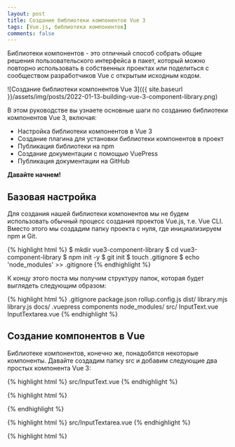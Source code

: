 ```yaml
---
layout: post
title: Создание библиотеки компонентов Vue 3
tags: [Vue.js, библиотека компонентов]
comments: false
---
```


Библиотеки компонентов - это отличный способ собрать общие решения пользовательского интерфейса в пакет, который можно
повторно использовать в собственных проектах или поделиться с сообществом разработчиков Vue с открытым исходным кодом.

![Создание библиотеки компонентов Vue 3]({{ site.baseurl }}/assets/img/posts/2022-01-13-building-vue-3-component-library.png)

В этом руководстве вы узнаете основные шаги по созданию библиотеки компонентов Vue 3, включая:

- Настройка библиотеки компонентов в Vue 3
- Создание плагина для установки библиотеки компонентов в проект
- Публикация библиотеки на npm
- Создание документации с помощью VuePress
- Публикация документации на GitHub

**Давайте начнем!**

## Базовая настройка

Для создания нашей библиотеки компонентов мы не будем использовать обычный процесс создания проектов Vue.js, т.е. Vue
CLI. Вместо этого мы создадим папку проекта с нуля, где инициализируем npm и Git.

{% highlight html %}
$ mkdir vue3-component-library
$ cd vue3-component-library
$ npm init -y
$ git init
$ touch .gitignore
$ echo 'node_modules' >> .gitignore
{% endhighlight %}

К концу этого поста мы получим структуру папок, которая будет выглядеть следующим образом:

{% highlight html %}
.gitignore
package.json
rollup.config.js
dist/
  library.mjs
  library.js
docs/
  .vuepress
  components
node_modules/
src/
  InputText.vue
  InputTextarea.vue
{% endhighlight %}

## Создание компонентов в Vue

Библиотеке компонентов, конечно же, понадобятся некоторые компоненты. Давайте создадим папку src и добавим следующие два
простых компонента Vue 3:

{% highlight html %}
src/InputText.vue
{% endhighlight %}

{% highlight html %}
<template>
    <input type="text" />
</template>
<script>
export default {
  name: 'InputText'
}
</script>
{% endhighlight %}

{% highlight html %}
src/InputTextarea.vue
{% endhighlight %}

{% highlight html %}
<template>
    <textarea />
</template>
<script>
export default {
  name: 'InputTextarea'
}
</script>
{% endhighlight %}

## Создание плагина

Далее мы создадим файл, в котором зарегистрируем все компоненты, которые мы хотим использовать в нашей библиотеке. Мы
назовем его components.js и в нем мы просто импортируем компоненты, а затем экспортируем их в один объект.

{% highlight html %}
src/components.js
{% endhighlight %}

{% highlight js %}
import InputText from './InputText.vue'
import InputTextarea from './InputTextarea.vue'

export default { InputTextarea, InputText }
{% endhighlight %}

Сейчас мы создадим плагин Vue 3, который будет глобально регистрировать компоненты из вашей библиотеки в другом проекте.

В верхней части файла мы импортируем зарегистрированные компоненты. Затем в методе установки плагина мы выполним
итерацию объекта компонентов и глобально зарегистрируем каждый компонент на экземпляре Vue.

{% highlight html %}
src/index.js
{% endhighlight %}

{% highlight js %}
import components from'./components'

const plugin = {
    install (Vue) {
        for (const prop in components) {
            if (components.hasOwnProperty(prop)) {
                const component = components[prop]
                Vue.component(component.name, component)
            }
        }
    }
}

export default plugin
{% endhighlight %}

## Создание плагина

Теперь нам нужно создать сборку нашей библиотеки, которая будет доступна в модуле npm. Для этого мы будем использовать
Rollup bundler в сочетании с плагином Vue Rollup и Rollup Plugin Peer Deps External. Используя их, мы сможем легко
создать эффективную сборку для нескольких окружений:

{% highlight html %}
$ npm i -D rollup rollup-plugin-vue rollup-plugin-peer-deps-external
{% endhighlight %}

Давайте теперь настроим Rollup, создав файл `rollup.config.js` в корне проекта. Чтобы обеспечить достаточную гибкость,
вы, вероятно, захотите сделать разные сборки для этих сценариев:

- Использование в качестве ES-модуля (для проектов на базе Vite)
- Использование в качестве модуля CommonJS (для проектов на основе webpack)
- Сборка для браузера
- Сборка для рендеринга на стороне сервера

Ниже показано, как настроить сборки модулей CommonJS и ES. Подробности для других типов сборок можно найти в документации Vue Rollup.

Обратите внимание, что мы добавляем плагин vue, который компилирует наши шаблоны компонентов, и плагин peerDepsExternal,
который автоматически экстернализирует одноранговые зависимости (т.е. Vue 3), чтобы они не были включены в вашу сборку.

{% highlight html %}
rollup.config.js
{% endhighlight %}


{% highlight js %}
import vue from 'rollup-plugin-vue'
import peerDepsExternal from 'rollup-plugin-peer-deps-external'

export default [
  {
    input: 'src/index.js',
    output: [
      {
        format: 'esm',
        file: 'dist/library.mjs'
      },
      {
        format: 'cjs',
        file: 'dist/library.js'
      }
    ],
    plugins: [
      vue(), peerDepsExternal()
    ]
  }
]
{% endhighlight %}

Чтобы запустить сборку, мы создадим сценарий сборки в файле `package.json`.

{% highlight js %}
{
    "scripts": {
      "build": "rollup -c"
    }
}
{% endhighlight %}

Когда мы запустим `npm run build`, вы увидите два новых созданных файла, `dist/library.mjs` и `dist/library.js`, которые
являются вашими сборками ES-модуля и CommonJS, соответственно.

## Публикация плагина

Чтобы распространить нашу библиотеку компонентов, мы опубликуем ее в реестре npm. Первый шаг - убедиться, что ваш файл
`package.json` содержит конфигурацию, необходимую для публикации. Вам понадобятся следующие основные значения:

- `name`: оно должно быть уникальным для всех npm, поэтому, возможно, добавьте к нему префикс `@yourname/`
- `version`: начинайте с 0.0.1 (или где вам больше нравится) и увеличивайте каждый раз, когда обновляете библиотеку. Узнайте больше о семантическом версионировании [здесь](https://docs.npmjs.com/about-semantic-versioning) 
- `main`: это "входной файл" для доступа к вашему пакету. Он должен указывать на файл сборки CommonJS
- `module`: То же, что и main, но должен указывать на файл сборки модуля ES
- `files`: это белый список файлов, которые npm включит в опубликованный пакет. Поскольку наши файлы сборки являются самодостаточными, нам нужно включить только `dist`

{% highlight js %}
{
  "name": "@yourname/yourlibrary",
  "version": "0.0.1",
  "main": "dist/library.js",
  "module": "dist/library.mjs",
  "files": [
    "dist/*"
  ]
}
{% endhighlight %}

_Вы также можете добавить исходные файлы ваших компонентов в белый список файлов в `package.json`, если хотите, чтобы
ваши компоненты импортировались по отдельности без плагина._

Теперь, когда наш пакет настроен правильно, давайте опубликуем его. Запустите `npm login` в терминале, чтобы убедиться,
что вы вошли в npm. Затем запустите `npm publish --access=public`, чтобы опубликовать пакет.

{% highlight html %}
$ npm login
$ npm publish --access=public
{% endhighlight %}

После этого мы можем проверить реестр npm, чтобы узнать, можем ли мы найти наш опубликованный пакет. Запустите npm view
`@yourname/yourlibrary`. Если публикация прошла успешно, вы увидите информацию о пакете в консоли.

## Использование опубликованной библиотеки Vue 3

Теперь, когда наша библиотека компонентов публично опубликована на npm, мы можем использовать ее в проекте, как и любой
другой модуль npm.

Вот как можно включить вашу библиотеку в проект Vue 3 с помощью ES-модулей. После установки плагина вы можете ссылаться
на свои компоненты в любом шаблоне Vue этого проекта.

{% highlight js %}
import { createApp } from 'vue'
import App from './App.vue'

import plugin from '@yourname/yourlibrary'

createApp(App)
  .use(plugin)
  .mount('#app')
{% endhighlight %}

## Настройка сайта документации

Ваша библиотека теперь пригодна для использования, но мы еще не закончили! Если вы собираетесь опубликовать библиотеку
компонентов, вам необходимо предоставить документацию, чтобы разработчики знали, как ее использовать.

К счастью, экосистема Vue имеет свою собственную структуру документации, которая идеально подходит для этой работы:
[VuePress](https://v2.vuepress.vuejs.org/). VuePress позволяет создать простой, но хорошо выглядящий статический сайт документации с контентом в формате
markdown.

Поскольку в нашем проекте используется Vue 3, нам понадобится VuePress v2. Эта версия все еще находится в бета-версии,
поэтому мы можем установить ее с помощью пакета версии `vupress@next`.

{% highlight html %}
$ npm i -D vuepress@next
{% endhighlight %}

Чтобы настроить наши документы, мы сначала создадим каталог `docs` и добавим в него файл `README.md`, который VuePress будет
использовать в качестве содержимого главной страницы.

Как и на большинстве сайтов с документацией, которые вы видели, главная страница является хорошим местом для краткого
введения в библиотеку, инструкций по быстрому запуску и т.д.

{% highlight html %}
# My Component library

Here's a brief introduction.

### Installation

$ npm install @yourname/yourlibrary
{% endhighlight %}

## Запуск сервера разработки VuePress

Теперь мы добавим в `package.json еще два скрипта, один для запуска dev-сервера VuePress, а другой для создания продакшн сборки.

{% highlight js %}
"scripts": {
  "build": "rollup -c",
  "docs:dev": "vuepress dev docs",
  "docs:build": "vuepress build docs"
},
{% endhighlight %}

Запустим сервер dev командой `npm run docs:dev`. При первом запуске VuePress создаст подпапку с именем `docs/.vuepress`,
куда мы вскоре добавим дополнительные настройки.

## Документирование компонентов в Vue 3

Чтобы задокументировать два компонента в библиотеке, давайте создадим два файла markdown в другой подпапке,
`docs/components`. В этих файлах вы будете объяснять API компонентов, приводить примеры использования и все остальное, что
поможет пользователю.

{% highlight html %}
# input-text

`InputText` is a cool component. Here's how to use it...

<template>
  <input-text />
</template>
{% endhighlight %}

_Помимо обычного текста и кода в формате разметки, VuePress позволяет проводить интерактивные демонстрации компонентов,
прикрепляя ваш компонент к экземпляру Vue на странице документации. Подробнее об этом можно узнать [здесь](https://dev.to/siegerts/creating-a-vue-js-component-library-part-iv-documentation-with-vuepress-56h5)._

При запуске VuePress эти файлы разметки будут опубликованы как страницы. Чтобы сделать эти страницы доступными, мы
добавим их на боковую панель docs, добавив в конфигурационный файл VuePress следующую информацию о тематике:

{% highlight js %}
module.exports = {
  themeConfig: {
    sidebar: [
      {
        title: 'Components',
        collapsable: false,
        children: [
          '/components/input-text.md',
          '/components/input-textarea.md'
        ]
      }
    ]
  }
}
{% endhighlight %}

Проверьте браузер. Теперь ваш сайт VuePress будет выглядеть примерно так:

![Создание библиотеки компонентов Vue 3]({{ site.baseurl }}/assets/img/posts/2022-01-13-building-vue-3-component-library-2.png)

## Публикация документации на GitHub Pages

Для публикации наших документов мы можем использовать [GitHub Pages](https://pages.github.com/), который предоставляет бесплатный хостинг.

Если вы не хотите создавать собственный домен, URL вашего сайта Pages будет выглядеть следующим образом:

{% highlight html %}
https://<yourname>.github.io/<yourlibrary>/
{% endhighlight %}

Важно отметить, что он будет находиться во вложенной папке, а не в корневом каталоге. По этой причине вам необходимо
указать опцию базовой конфигурации в конфигурации VuePress, чтобы относительные пути работали правильно.

`docs/.vuepress/config.js`

{% highlight js %}
module.exports = {
  ...
  base: '/yourlibrary/'
}
{% endhighlight %}

После этого мы создадим сценарий развертывания. Этот сценарий создаст документацию, зафиксирует сборку в ветке `gh-pages`,
а затем отправит commit на GitHub, где она будет опубликована.

Если вы этого еще не сделали, убедитесь, что ваша библиотека компонентов опубликована на GitHub (yourname/yourlibrary).
Запустите скрипт и ваша статическая сборка будет размещена в репозитории.

`deploy.sh`

{% highlight html %}
#!/usr/bin/env sh

set -e

npm run docs:build
cd docs/.vuepress/dist

git init
git add -A
git commit -m 'deploy'

git push -f git@github.com:yourname/yourlibrary.git master:gh-pages

cd -
{% endhighlight %}

Чтобы указать GitHub на публикацию сайта, вы можете включить функцию Pages в настройках репозитория. Убедитесь, что вы
выбрали ветку `gh-pages` и исходные файлы из корневого каталога.

![Создание библиотеки компонентов Vue 3]({{ site.baseurl }}/assets/img/posts/2022-01-13-building-vue-3-component-library-3.png)

## Заключение

В этой статье мы рассмотрели, как создать библиотеку компонентов Vue 3 и опубликовать ее на npm, а также опубликовать
документацию на GitHub Pages.

Используя этот материал, вы сможете создавать библиотеки, которые обеспечат согласованность в ваших собственных проектах
или предоставят замечательные компоненты с открытым исходным кодом сообществу Vue.